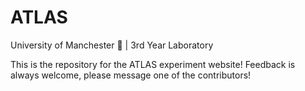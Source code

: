 # ATLAS
University of Manchester :honeybee: | 3rd Year Laboratory

This is the repository for the ATLAS experiment website!
Feedback is always welcome, please message one of the contributors!
